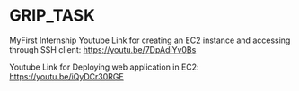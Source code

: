 # GRIP_TASK
 MyFirst Internship
Youtube Link for creating an EC2 instance and accessing through SSH client: https://youtu.be/7DpAdiYv0Bs

Youtube Link for Deploying web application in EC2: https://youtu.be/iQyDCr30RGE
